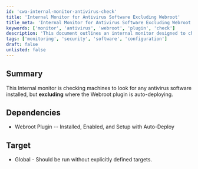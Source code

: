 ```yaml
---
id: 'cwa-internal-monitor-antivirus-check'
title: 'Internal Monitor for Antivirus Software Excluding Webroot'
title_meta: 'Internal Monitor for Antivirus Software Excluding Webroot'
keywords: ['monitor', 'antivirus', 'webroot', 'plugin', 'check']
description: 'This document outlines an internal monitor designed to check machines for installed antivirus software, specifically excluding those where the Webroot plugin is set to auto-deploy. It includes prerequisites and target deployment information.'
tags: ['monitoring', 'security', 'software', 'configuration']
draft: false
unlisted: false
---
```

## Summary

This Internal monitor is checking machines to look for any antivirus software installed, but **excluding** where the Webroot plugin is auto-deploying.

## Dependencies

- Webroot Plugin -- Installed, Enabled, and Setup with Auto-Deploy

## Target

- Global - Should be run without explicitly defined targets.


